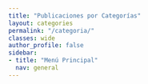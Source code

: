```yaml
---
title: "Publicaciones por Categorías"
layout: categories
permalink: "/categoria/"
classes: wide
author_profile: false
sidebar:
- title: "Menú Principal"
  nav: general
---
```

